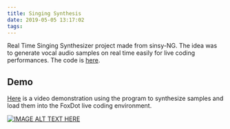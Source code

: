 ```yaml
---
title: Singing Synthesis
date: 2019-05-05 13:17:02
tags:
---
```


Real Time Singing Synthesizer project made from sinsy-NG. The idea was to generate vocal audio samples on real time easily for live coding performances. The code is [here](https://github.com/mathigatti/midi2voice).

## Demo
[Here](https://www.youtube.com/watch?v=wvbV75Tw_24) is a video demonstration using the program to synthesize samples and load them into the FoxDot live coding environment.

[![IMAGE ALT TEXT HERE](https://i.ytimg.com/vi/wvbV75Tw_24/maxresdefault.jpg)](https://www.youtube.com/watch?v=wvbV75Tw_24)
